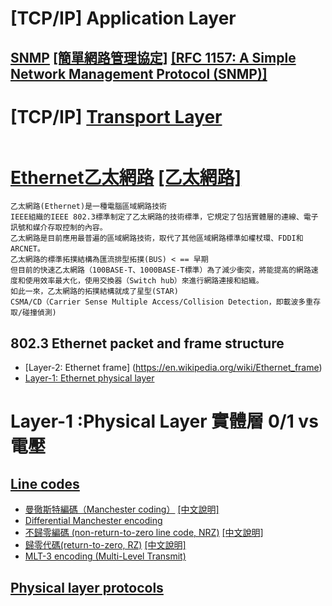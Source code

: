#

# [TCP/IP] Application Layer

## [SNMP](https://en.wikipedia.org/wiki/Simple_Network_Management_Protocol) [[簡單網路管理協定]](https://zh.wikipedia.org/wiki/%E7%AE%80%E5%8D%95%E7%BD%91%E7%BB%9C%E7%AE%A1%E7%90%86%E5%8D%8F%E8%AE%AE) [[RFC 1157: A Simple Network Management Protocol (SNMP)]](http://burks.bton.ac.uk/burks/internet/rfcs/rfcs/57/rfc1157.htm)


# [TCP/IP] [Transport Layer](https://en.wikipedia.org/wiki/Transport_layer)
```

```
# [Ethernet乙太網路](https://en.wikipedia.org/wiki/Ethernet) [[乙太網路]](https://zh.wikipedia.org/wiki/%E4%BB%A5%E5%A4%AA%E7%BD%91)
```
乙太網路(Ethernet)是一種電腦區域網路技術
IEEE組織的IEEE 802.3標準制定了乙太網路的技術標準，它規定了包括實體層的連線、電子訊號和媒介存取控制的內容。
乙太網路是目前應用最普遍的區域網路技術，取代了其他區域網路標準如權杖環、FDDI和ARCNET。
乙太網路的標準拓撲結構為匯流排型拓撲(BUS) < == 早期
但目前的快速乙太網路（100BASE-T、1000BASE-T標準）為了減少衝突，將能提高的網路速度和使用效率最大化，使用交換器（Switch hub）來進行網路連接和組織。
如此一來，乙太網路的拓撲結構就成了星型(STAR)
CSMA/CD（Carrier Sense Multiple Access/Collision Detection，即載波多重存取/碰撞偵測)
```
## 802.3 Ethernet packet and frame structure

- [Layer-2: Ethernet frame] (https://en.wikipedia.org/wiki/Ethernet_frame)
- [Layer-1: Ethernet physical layer](https://en.wikipedia.org/wiki/Ethernet_physical_layer)


# Layer-1 :Physical Layer 實體層  0/1 vs  電壓

## [Line codes](https://en.wikipedia.org/wiki/Category:Line_codes)
- [曼徹斯特編碼（Manchester coding）](https://en.wikipedia.org/wiki/Manchester_code) [[中文說明]](https://zh.wikipedia.org/wiki/%E6%9B%BC%E5%BD%BB%E6%96%AF%E7%89%B9%E7%BC%96%E7%A0%81)
- [Differential Manchester encoding](https://en.wikipedia.org/wiki/Differential_Manchester_encoding)
- [不歸零編碼 (non-return-to-zero line code, NRZ)](https://en.wikipedia.org/wiki/Non-return-to-zero) [[中文說明]](https://zh.wikipedia.org/wiki/%E4%B8%8D%E6%AD%B8%E9%9B%B6_(%E4%BF%A1%E8%99%9F))
- [歸零代碼(return-to-zero, RZ)](https://en.wikipedia.org/wiki/Return-to-zero) [[中文說明]](https://zh.wikipedia.org/wiki/%E6%AD%B8%E9%9B%B6%E4%BB%A3%E7%A2%BC)
- [MLT-3 encoding (Multi-Level Transmit) ](https://en.wikipedia.org/wiki/MLT-3_encoding)

## [Physical layer protocols](https://en.wikipedia.org/wiki/Category:Physical_layer_protocols)

